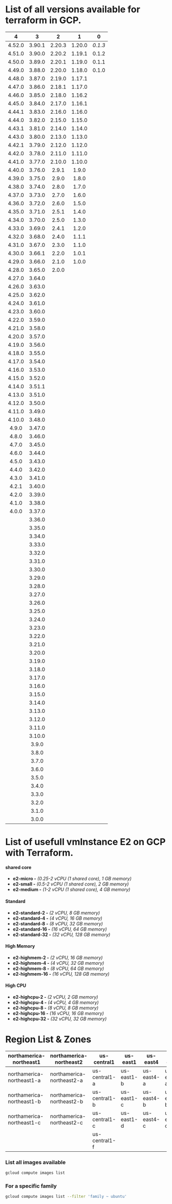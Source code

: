 # List of all versions available for terraform in GCP.

|  **4** |  **3** |  **2** |  **1** |  **0**  |
|:------:|:------:|:------:|:------:|:-------:|
| 4.52.0 | 3.90.1 | 2.20.3 | 1.20.0 | _0.1.3_ |
| 4.51.0 | 3.90.0 | 2.20.2 | 1.19.1 |  0.1.2  |
| 4.50.0 | 3.89.0 | 2.20.1 | 1.19.0 |  0.1.1  |
| 4.49.0 | 3.88.0 | 2.20.0 | 1.18.0 |  0.1.0  |
| 4.48.0 | 3.87.0 | 2.19.0 | 1.17.1 |         |
| 4.47.0 | 3.86.0 | 2.18.1 | 1.17.0 |         |
| 4.46.0 | 3.85.0 | 2.18.0 | 1.16.2 |         |
| 4.45.0 | 3.84.0 | 2.17.0 | 1.16.1 |         |
| 4.44.1 | 3.83.0 | 2.16.0 | 1.16.0 |         |
| 4.44.0 | 3.82.0 | 2.15.0 | 1.15.0 |         |
| 4.43.1 | 3.81.0 | 2.14.0 | 1.14.0 |         |
| 4.43.0 | 3.80.0 | 2.13.0 | 1.13.0 |         |
| 4.42.1 | 3.79.0 | 2.12.0 | 1.12.0 |         |
| 4.42.0 | 3.78.0 | 2.11.0 | 1.11.0 |         |
| 4.41.0 | 3.77.0 | 2.10.0 | 1.10.0 |         |
| 4.40.0 | 3.76.0 |  2.9.1 |  1.9.0 |         |
| 4.39.0 | 3.75.0 |  2.9.0 |  1.8.0 |         |
| 4.38.0 | 3.74.0 |  2.8.0 |  1.7.0 |         |
| 4.37.0 | 3.73.0 |  2.7.0 |  1.6.0 |         |
| 4.36.0 | 3.72.0 |  2.6.0 |  1.5.0 |         |
| 4.35.0 | 3.71.0 |  2.5.1 |  1.4.0 |         |
| 4.34.0 | 3.70.0 |  2.5.0 |  1.3.0 |         |
| 4.33.0 | 3.69.0 |  2.4.1 |  1.2.0 |         |
| 4.32.0 | 3.68.0 |  2.4.0 |  1.1.1 |         |
| 4.31.0 | 3.67.0 |  2.3.0 |  1.1.0 |         |
| 4.30.0 | 3.66.1 |  2.2.0 |  1.0.1 |         |
| 4.29.0 | 3.66.0 |  2.1.0 |  1.0.0 |         |
| 4.28.0 | 3.65.0 |  2.0.0 |        |         |
| 4.27.0 | 3.64.0 |        |        |         |
| 4.26.0 | 3.63.0 |        |        |         |
| 4.25.0 | 3.62.0 |        |        |         |
| 4.24.0 | 3.61.0 |        |        |         |
| 4.23.0 | 3.60.0 |        |        |         |
| 4.22.0 | 3.59.0 |        |        |         |
| 4.21.0 | 3.58.0 |        |        |         |
| 4.20.0 | 3.57.0 |        |        |         |
| 4.19.0 | 3.56.0 |        |        |         |
| 4.18.0 | 3.55.0 |        |        |         |
| 4.17.0 | 3.54.0 |        |        |         |
| 4.16.0 | 3.53.0 |        |        |         |
| 4.15.0 | 3.52.0 |        |        |         |
| 4.14.0 | 3.51.1 |        |        |         |
| 4.13.0 | 3.51.0 |        |        |         |
| 4.12.0 | 3.50.0 |        |        |         |
| 4.11.0 | 3.49.0 |        |        |         |
| 4.10.0 | 3.48.0 |        |        |         |
|  4.9.0 | 3.47.0 |        |        |         |
|  4.8.0 | 3.46.0 |        |        |         |
|  4.7.0 | 3.45.0 |        |        |         |
|  4.6.0 | 3.44.0 |        |        |         |
|  4.5.0 | 3.43.0 |        |        |         |
|  4.4.0 | 3.42.0 |        |        |         |
|  4.3.0 | 3.41.0 |        |        |         |
|  4.2.1 | 3.40.0 |        |        |         |
|  4.2.0 | 3.39.0 |        |        |         |
|  4.1.0 | 3.38.0 |        |        |         |
|  4.0.0 | 3.37.0 |        |        |         |
|        | 3.36.0 |        |        |         |
|        | 3.35.0 |        |        |         |
|        | 3.34.0 |        |        |         |
|        | 3.33.0 |        |        |         |
|        | 3.32.0 |        |        |         |
|        | 3.31.0 |        |        |         |
|        | 3.30.0 |        |        |         |
|        | 3.29.0 |        |        |         |
|        | 3.28.0 |        |        |         |
|        | 3.27.0 |        |        |         |
|        | 3.26.0 |        |        |         |
|        | 3.25.0 |        |        |         |
|        | 3.24.0 |        |        |         |
|        | 3.23.0 |        |        |         |
|        | 3.22.0 |        |        |         |
|        | 3.21.0 |        |        |         |
|        | 3.20.0 |        |        |         |
|        | 3.19.0 |        |        |         |
|        | 3.18.0 |        |        |         |
|        | 3.17.0 |        |        |         |
|        | 3.16.0 |        |        |         |
|        | 3.15.0 |        |        |         |
|        | 3.14.0 |        |        |         |
|        | 3.13.0 |        |        |         |
|        | 3.12.0 |        |        |         |
|        | 3.11.0 |        |        |         |
|        | 3.10.0 |        |        |         |
|        |  3.9.0 |        |        |         |
|        |  3.8.0 |        |        |         |
|        |  3.7.0 |        |        |         |
|        |  3.6.0 |        |        |         |
|        |  3.5.0 |        |        |         |
|        |  3.4.0 |        |        |         |
|        |  3.3.0 |        |        |         |
|        |  3.2.0 |        |        |         |
|        |  3.1.0 |        |        |         |
|        |  3.0.0 |        |        |         |

# List of usefull vmInstance E2 on GCP with Terraform.
#### shared core
* **e2-micro -** _(0.25-2 vCPU (1 shared core), 1 GB memory)_
* **e2-small -** _(0.5-2 vCPU (1 shared core), 2 GB memory)_
* **e2-medium -** _(1-2 vCPU (1 shared core), 4 GB memory)_
#### Standard
* **e2-standard-2 -** _(2 vCPU, 8 GB memory)_
* **e2-standard-4 -** _(4 vCPU, 16 GB memory)_
* **e2-standard-8 -** _(8 vCPU, 32 GB memory)_
* **e2-standard-16 -** _(16 vCPU, 64 GB memory)_
* **e2-standard-32 -** _(32 vCPU, 128 GB memory)_
#### High Memory
* **e2-highmem-2 -** _(2 vCPU, 16 GB memory)_
* **e2-highmem-4 -** _(4 vCPU, 32 GB memory)_
* **e2-highmem-8 -** _(8 vCPU, 64 GB memory)_
* **e2-highmem-16 -** _(16 vCPU, 128 GB memory)_
#### High CPU
* **e2-highcpu-2 -** _(2 vCPU, 2 GB memory)_
* **e2-highcpu-4 -** _(4 vCPU, 4 GB memory)_
* **e2-highcpu-8 -** _(8 vCPU, 8 GB memory)_
* **e2-highcpu-16 -** _(16 vCPU, 16 GB memory)_
* **e2-highcpu-32 -** _(32 vCPU, 32 GB memory)_

# Region List & Zones
| **northamerica-northeast1** | **northamerica-northeast2** | **us-central1** | **us-east1** | **us-east4** | **us-east5** | **us-west1** | **us-west2** | **us-west3** | **us-west4** | **us-south1** |
|-----------------------------|-----------------------------|-----------------|--------------|--------------|--------------|--------------|--------------|--------------|--------------|---------------|
|  northamerica-northeast1-a  |  northamerica-northeast2-a  |  us-central1-a  |  us-east1-b  |  us-east4-a  |  us-east5-a  |  us-west1-a  |  us-west2-a  |  us-west3-a  |  us-west4-a  |  us-south1-a  |
|  northamerica-northeast1-b  |  northamerica-northeast2-b  |  us-central1-b  |  us-east1-c  |  us-east4-b  |  us-east5-b  |  us-west1-b  |  us-west2-b  |  us-west3-b  |  us-west4-b  |  us-south1-b  |
|  northamerica-northeast1-c  |  northamerica-northeast2-c  |  us-central1-c  |  us-east1-d  |  us-east4-c  |  us-east5-c  |  us-west1-c  |  us-west2-c  |  us-west3-c  |  us-west4-c  |  us-south1-c  |
|                             |                             |  us-central1-f  |              |              |              |              |              |              |              |               |

### List all images available
```bash
gcloud compute images list
```
### For a specific family
```bash
gcloud compute images list --filter 'family ~ ubuntu'
```